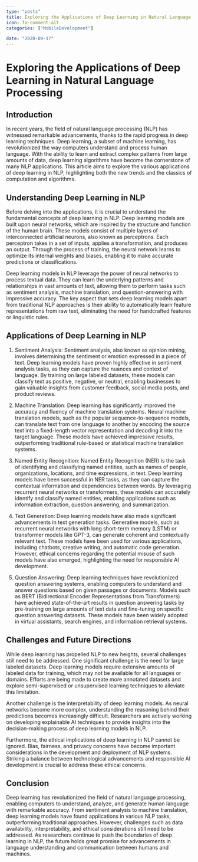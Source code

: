 ```yaml
---
type: "posts"
title: Exploring the Applications of Deep Learning in Natural Language Processing
icon: fa-comment-alt
categories: ["MobileDevelopment"]

date: "2020-09-17"
---
```




# Exploring the Applications of Deep Learning in Natural Language Processing

## Introduction

In recent years, the field of natural language processing (NLP) has witnessed remarkable advancements, thanks to the rapid progress in deep learning techniques. Deep learning, a subset of machine learning, has revolutionized the way computers understand and process human language. With the ability to learn and extract complex patterns from large amounts of data, deep learning algorithms have become the cornerstone of many NLP applications. This article aims to explore the various applications of deep learning in NLP, highlighting both the new trends and the classics of computation and algorithms.

## Understanding Deep Learning in NLP

Before delving into the applications, it is crucial to understand the fundamental concepts of deep learning in NLP. Deep learning models are built upon neural networks, which are inspired by the structure and function of the human brain. These models consist of multiple layers of interconnected artificial neurons, also known as perceptrons. Each perceptron takes in a set of inputs, applies a transformation, and produces an output. Through the process of training, the neural network learns to optimize its internal weights and biases, enabling it to make accurate predictions or classifications.

Deep learning models in NLP leverage the power of neural networks to process textual data. They can learn the underlying patterns and relationships in vast amounts of text, allowing them to perform tasks such as sentiment analysis, machine translation, and question-answering with impressive accuracy. The key aspect that sets deep learning models apart from traditional NLP approaches is their ability to automatically learn feature representations from raw text, eliminating the need for handcrafted features or linguistic rules.

## Applications of Deep Learning in NLP

1. Sentiment Analysis: Sentiment analysis, also known as opinion mining, involves determining the sentiment or emotion expressed in a piece of text. Deep learning models have proven highly effective in sentiment analysis tasks, as they can capture the nuances and context of language. By training on large labeled datasets, these models can classify text as positive, negative, or neutral, enabling businesses to gain valuable insights from customer feedback, social media posts, and product reviews.

2. Machine Translation: Deep learning has significantly improved the accuracy and fluency of machine translation systems. Neural machine translation models, such as the popular sequence-to-sequence models, can translate text from one language to another by encoding the source text into a fixed-length vector representation and decoding it into the target language. These models have achieved impressive results, outperforming traditional rule-based or statistical machine translation systems.

3. Named Entity Recognition: Named Entity Recognition (NER) is the task of identifying and classifying named entities, such as names of people, organizations, locations, and time expressions, in text. Deep learning models have been successful in NER tasks, as they can capture the contextual information and dependencies between words. By leveraging recurrent neural networks or transformers, these models can accurately identify and classify named entities, enabling applications such as information extraction, question answering, and summarization.

4. Text Generation: Deep learning models have also made significant advancements in text generation tasks. Generative models, such as recurrent neural networks with long short-term memory (LSTM) or transformer models like GPT-3, can generate coherent and contextually relevant text. These models have been used for various applications, including chatbots, creative writing, and automatic code generation. However, ethical concerns regarding the potential misuse of such models have also emerged, highlighting the need for responsible AI development.

5. Question Answering: Deep learning techniques have revolutionized question answering systems, enabling computers to understand and answer questions based on given passages or documents. Models such as BERT (Bidirectional Encoder Representations from Transformers) have achieved state-of-the-art results in question answering tasks by pre-training on large amounts of text data and fine-tuning on specific question answering datasets. These models have been widely adopted in virtual assistants, search engines, and information retrieval systems.

## Challenges and Future Directions

While deep learning has propelled NLP to new heights, several challenges still need to be addressed. One significant challenge is the need for large labeled datasets. Deep learning models require extensive amounts of labeled data for training, which may not be available for all languages or domains. Efforts are being made to create more annotated datasets and explore semi-supervised or unsupervised learning techniques to alleviate this limitation.

Another challenge is the interpretability of deep learning models. As neural networks become more complex, understanding the reasoning behind their predictions becomes increasingly difficult. Researchers are actively working on developing explainable AI techniques to provide insights into the decision-making process of deep learning models in NLP.

Furthermore, the ethical implications of deep learning in NLP cannot be ignored. Bias, fairness, and privacy concerns have become important considerations in the development and deployment of NLP systems. Striking a balance between technological advancements and responsible AI development is crucial to address these ethical concerns.

## Conclusion

Deep learning has revolutionized the field of natural language processing, enabling computers to understand, analyze, and generate human language with remarkable accuracy. From sentiment analysis to machine translation, deep learning models have found applications in various NLP tasks, outperforming traditional approaches. However, challenges such as data availability, interpretability, and ethical considerations still need to be addressed. As researchers continue to push the boundaries of deep learning in NLP, the future holds great promise for advancements in language understanding and communication between humans and machines.